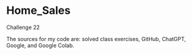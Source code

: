 # Home_Sales
Challenge 22

The sources for my code are: solved class exercises, GitHub, ChatGPT, Google, and Google Colab. 